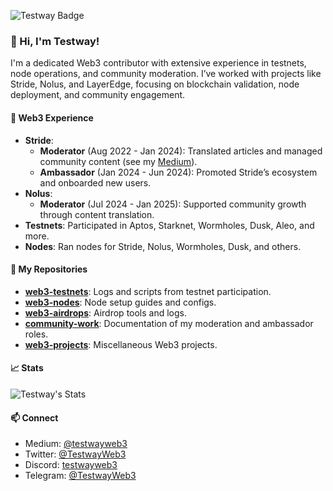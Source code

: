 ![Testway Badge](https://img.shields.io/badge/Testway-Web3%20Contributor-4078C0?style=for-the-badge&logo=github&logoColor=white&logoSize=auto&labelColor=333333&cacheSeconds=3600&link=https://github.com/TestwayWeb3)

### 👋 Hi, I'm Testway!

I'm a dedicated Web3 contributor with extensive experience in testnets, node operations, and community moderation. I’ve worked with projects like Stride, Nolus, and LayerEdge, focusing on blockchain validation, node deployment, and community engagement.

#### 💼 Web3 Experience
- **Stride**:
  - **Moderator** (Aug 2022 - Jan 2024): Translated articles and managed community content (see my [Medium](https://medium.com/@testwayweb3)).
  - **Ambassador** (Jan 2024 - Jun 2024): Promoted Stride’s ecosystem and onboarded new users.
- **Nolus**:
  - **Moderator** (Jul 2024 - Jan 2025): Supported community growth through content translation.
- **Testnets**: Participated in Aptos, Starknet, Wormholes, Dusk, Aleo, and more.
- **Nodes**: Ran nodes for Stride, Nolus, Wormholes, Dusk, and others.

#### 📂 My Repositories
- **[web3-testnets](https://github.com/TestwayWeb3/web3-testnets)**: Logs and scripts from testnet participation.
- **[web3-nodes](https://github.com/TestwayWeb3/web3-nodes)**: Node setup guides and configs.
- **[web3-airdrops](https://github.com/TestwayWeb3/web3-airdrops)**: Airdrop tools and logs.
- **[community-work](https://github.com/TestwayWeb3/community-work)**: Documentation of my moderation and ambassador roles.
- **[web3-projects](https://github.com/TestwayWeb3/web3-projects)**: Miscellaneous Web3 projects.

#### 📈 Stats
![Testway's Stats](https://github-readme-stats.vercel.app/api?username=TestwayWeb3&show_icons=true&theme=radical)

#### 📫 Connect
- Medium: [@testwayweb3](https://medium.com/@testwayweb3)
- Twitter: [@TestwayWeb3](https://twitter.com/TestwayWeb3)
- Discord: [testwayweb3](https://discordapp.com/users/1002088324053340208)
- Telegram: [@TestwayWeb3](https://t.me/TestwayWeb3)
